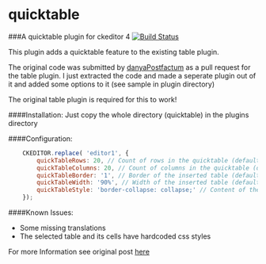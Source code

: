 quicktable
==========

###A quicktable plugin for ckeditor 4 [![Build Status](https://travis-ci.org/ufdada/quicktable.svg?branch=master)](https://travis-ci.org/ufdada/quicktable)

This plugin adds a quicktable feature to the existing table plugin.

The original code was submitted by [danyaPostfactum](https://github.com/danyaPostfactum) as a pull request for the table plugin. I just extracted the code and made a seperate plugin out of it and added some options to it (see sample in plugin directory)

The original table plugin is required for this to work!

####Installation:
Just copy the whole directory (quicktable) in the plugins directory

####Configuration:

```javascript
	CKEDITOR.replace( 'editor1', {
		quickTableRows: 20, // Count of rows in the quicktable (default: 8)
		quickTableColumns: 20, // Count of columns in the quicktable (default: 10)
		quickTableBorder: '1', // Border of the inserted table (default: 1)
		quickTableWidth: '90%', // Width of the inserted table (default: 100%)
		quickTableStyle: 'border-collapse: collapse;' // Content of the style-attribute of the inserted table (default: null)
	});
```

####Known Issues:
- Some missing translations
- The selected table and its cells have hardcoded css styles

For more Information see original post [here](https://github.com/ckeditor/ckeditor-dev/pull/92)

